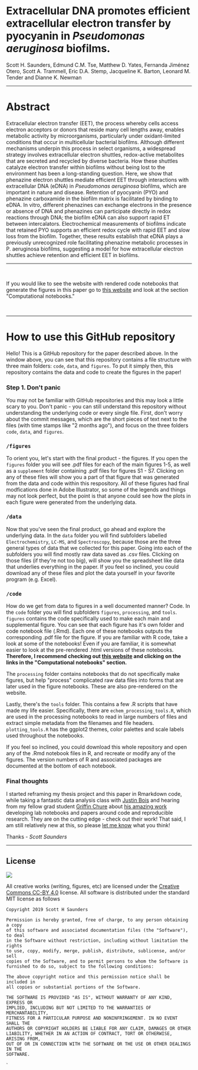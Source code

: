 Extracellular DNA promotes efficient extracellular electron transfer by pyocyanin in *Pseudomonas aeruginosa* biofilms.
================

Scott H. Saunders, Edmund C.M. Tse, Matthew D. Yates, Fernanda Jiménez Otero, Scott A. Trammell, Eric D.A. Stemp, Jacqueline K. Barton, Leonard M. Tender and Dianne K. Newman

------------------------------------------------------------------------

Abstract
========

Extracellular electron transfer (EET), the process whereby cells access electron acceptors or donors that reside many cell lengths away, enables metabolic activity by microorganisms, particularly under oxidant-limited conditions that occur in multicellular bacterial biofilms. Although different mechanisms underpin this process in select organisms, a widespread strategy involves extracellular electron shuttles, redox-active metabolites that are secreted and recycled by diverse bacteria. How these shuttles catalyze electron transfer within biofilms without being lost to the environment has been a long-standing question. Here, we show that phenazine electron shuttles mediate efficient EET through interactions with extracellular DNA (eDNA) in *Pseudomonas aeruginosa* biofilms, which are important in nature and disease. Retention of pyocyanin (PYO) and phenazine carboxamide in the biofilm matrix is facilitated by binding to eDNA. In vitro, different phenazines can exchange electrons in the presence or absence of DNA and phenazines can participate directly in redox reactions through DNA; the biofilm eDNA can also support rapid ET between intercalators. Electrochemical measurements of biofilms indicate that retained PYO supports an efficient redox cycle with rapid EET and slow loss from the biofilm. Together, these results establish that eDNA plays a previously unrecognized role facilitating phenazine metabolic processes in P. aeruginosa biofilms, suggesting a model for how extracellular electron shuttles achieve retention and efficient EET in biofilms.

------------------------------------------------------------------------

<br>

If you would like to see the website with rendered code notebooks that generate the figures in this paper go to [this website](https://dkn-lab.github.io/phz_eDNA_2019/) and look at the section "Computational notebooks."

<br>

------------------------------------------------------------------------

How to use this GitHub repository
=================================

Hello! This is a GitHub repository for the paper described above. In the window above, you can see that this repository contains a file structure with three main folders: `code`, `data`, and `figures`. To put it simply then, this repository contains the data and code to create the figures in the paper!

### Step 1. Don't panic

You may not be familiar with GitHub repositories and this may look a little scary to you. Don't panic - you can still understand this repository without understanding the underlying code or every single file. First, don't worry about the commit messages, which are the short pieces of text next to the files (with time stamps like "2 months ago"), and focus on the three folders `code`, `data`, and `figures`.

### `/figures`

To orient you, let's start with the final product - the figures. If you open the `figures` folder you will see .pdf files for each of the main figures 1-5, as well as a `supplement` folder containing .pdf files for figures S1 - S7. Clicking on any of these files will show you a part of that figure that was generated from the data and code within this respository. All of these figures had final modfications done in Adobe Illustrator, so some of the legends and things may not look perfect, but the point is that anyone could see how the plots in each figure were generated from the underlying data.

### `/data`

Now that you've seen the final product, go ahead and explore the underlying data. In the `data` folder you will find subfolders labelled `Electrochemistry`, `LC-MS`, and `Spectroscopy`, because those are the three general types of data that we collected for this paper. Going into each of the subfolders you will find mostly raw data saved as .csv files. Clicking on those files (if they're not too big), will show you the spreadsheet like data that underlies everything in the paper. If you feel so inclined, you could download any of these files and plot the data yourself in your favorite program (e.g. Excel).

### `/code`

How do we get from data to figures in a well documented manner? Code. In the `code` folder you will find subfolders `figures`, `processing`, and `tools`. `figures` contains the code specifically used to make each main and supplemental figure. You can see that each figure has it's own folder and code notebook file (.Rmd). Each one of these notebooks outputs the corresponding .pdf file for the figure. If you are familiar with R code, take a look at some of the notebooks! Even if you are familiar, it is somewhat easier to look at the pre-rendered .html versions of these notebooks. **Therefore, I recommend checking out [this website](https://dkn-lab.github.io/phz_eDNA_2019/) and clicking on the links in the "Computational notebooks" section.**

The `processing` folder contains notebooks that do not specifically make figures, but help "process" complicated raw data files into forms that are later used in the figure notebooks. These are also pre-rendered on the website.

Lastly, there's the `tools` folder. This contains a few .R scripts that have made my life easier. Specifically, there are `echem_processing_tools.R`, which are used in the processing notebooks to read in large numbers of files and extract simple metadata from the filenames and file headers. `plotting_tools.R` has the ggplot2 themes, color palettes and scale labels used throughout the notebooks.

If you feel so inclined, you could download this whole repository and open any of the .Rmd notebook files in R, and recreate or modify any of the figures. The version numbers of R and associated packages are documented at the bottom of each notebook.

### Final thoughts

I started reframing my thesis project and this paper in Rmarkdown code, while taking a fantastic data analysis class with [Justin Bois](http://bois.caltech.edu/index.html) and hearing from my fellow grad student [Griffin Chure](https://gchure.github.io/) about [his amazing work](https://github.com/gchure/reproducible_research) developing lab notebooks and papers around code and reproducible research. They are on the cutting edge - check out their work! That said, I am still relatively new at this, so please [let me know](https://scott-saunders.github.io/website/) what you think!

Thanks - *Scott Saunders*

------------------------------------------------------------------------

License
-------

![](https://licensebuttons.net/l/by/3.0/88x31.png)

All creative works (writing, figures, etc) are licensed under the [Creative Commons CC-BY 4.0](https://creativecommons.org/licenses/by/4.0/) license. All software is distributed under the standard MIT license as follows

    Copyright 2019 Scott H Saunders 

    Permission is hereby granted, free of charge, to any person obtaining a copy
    of this software and associated documentation files (the "Software"), to deal
    in the Software without restriction, including without limitation the rights
    to use, copy, modify, merge, publish, distribute, sublicense, and/or sell
    copies of the Software, and to permit persons to whom the Software is
    furnished to do so, subject to the following conditions:

    The above copyright notice and this permission notice shall be included in
    all copies or substantial portions of the Software.

    THE SOFTWARE IS PROVIDED "AS IS", WITHOUT WARRANTY OF ANY KIND, EXPRESS OR
    IMPLIED, INCLUDING BUT NOT LIMITED TO THE WARRANTIES OF MERCHANTABILITY,
    FITNESS FOR A PARTICULAR PURPOSE AND NONINFRINGEMENT. IN NO EVENT SHALL THE
    AUTHORS OR COPYRIGHT HOLDERS BE LIABLE FOR ANY CLAIM, DAMAGES OR OTHER
    LIABILITY, WHETHER IN AN ACTION OF CONTRACT, TORT OR OTHERWISE, ARISING FROM,
    OUT OF OR IN CONNECTION WITH THE SOFTWARE OR THE USE OR OTHER DEALINGS IN THE
    SOFTWARE.

\`
